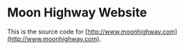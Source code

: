 Moon Highway Website
=================
This is the source code for [http://www.moonhighway.com](http://www.moonhighway.com).
